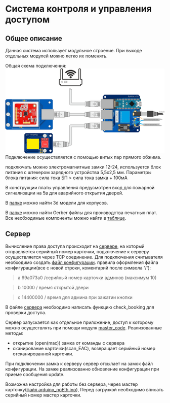 # Система контроля и управления доступом
## Общее описание
Данная система использует модульное строение. При выходе отдельных модулей можно легко их поменять. 

Общая схема подключения:
![общая схема подключения](images/assamble.png)
Подключение осуществляется с помощью витых пар прямого обжима. 

подключать можно электромагнитные замки 12-24, используется блок питания с штекером зарядного устройства 5,5x2,5 мм. 
Параметры блока питания: сила тока БП > сила тока замка + 100мА

В конструкции платы управления предусмотрен вход для пожарной сигнализации на 5в для аварийного открытия дверей.

В [папке](3D_models) можно найти 3d модели для корпусов.

В [папке](Gerber) можно найти Gerber файлы для производства печатных плат.
Все необходимые компоненты можно найти в [таблице](parts.xlsx).

## Сервер
Вычисление права доступа происходит на [сервере](Locks_server), на который отправляется серийный номер карточки, подключение к серверу осуществляется через TCP соединение. Для подключения считывателя необходимо создать [файл конфигурации](Locks_server/config). правила оформления файла конфигурации(все с новой строки, коментарий после символа '/'):

> a 69a073a0 /серийный номер карточки админов (максимум 10)

> b 10000 / время открытой двери

> c 14400000 / время для админа при зажатии кнопки

В файле [сервера](Locks_server/TCP_server.py) необходимо написать функцию check_booking для проверки доступа.

Сервер запускается как отдельное приложение, доступ к которому можно осуществлять при помощи модуля [master_code](Locks_server/master_code.py). Реализованные методы:
- открытие (open(mac)) замка от команды с сервера
- сканирование карточки(scan_EAC), возвращает серийный номер отсканированной карточки.

При подключении замка к серверу сервер отсылает на замок файл конфигурации.
На замке реализованно обновление конфигурации при приеме сообщения update.


Возможна настройка для работы без сервера, через мастер карточку([файл arduino_noEth.ino](Locks_server/arduino_noEth/arduino_noEth.ino)), Перед загрузкой необходимо вписать серийный номер мастер карточки.
